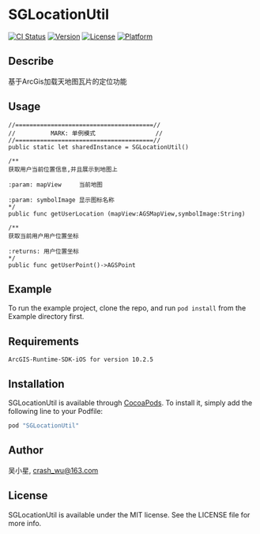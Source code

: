 # SGLocationUtil

[![CI Status](http://img.shields.io/travis/吴小星/SGLocationUtil.svg?style=flat)](https://travis-ci.org/吴小星/SGLocationUtil)
[![Version](https://img.shields.io/cocoapods/v/SGLocationUtil.svg?style=flat)](http://cocoapods.org/pods/SGLocationUtil)
[![License](https://img.shields.io/cocoapods/l/SGLocationUtil.svg?style=flat)](http://cocoapods.org/pods/SGLocationUtil)
[![Platform](https://img.shields.io/cocoapods/p/SGLocationUtil.svg?style=flat)](http://cocoapods.org/pods/SGLocationUtil)

## Describe
基于ArcGis加载天地图瓦片的定位功能

## Usage
    //=======================================//
    //          MARK: 单例模式                 //
    //=======================================//
    public static let sharedInstance = SGLocationUtil()

    /**
    获取用户当前位置信息,并且展示到地图上

    :param: mapView     当前地图

    :param: symbolImage 显示图标名称
    */
    public func getUserLocation (mapView:AGSMapView,symbolImage:String)

    /**
    获取当前用户用户位置坐标

    :returns: 用户位置坐标
    */
    public func getUserPoint()->AGSPoint

## Example

To run the example project, clone the repo, and run `pod install` from the Example directory first.

## Requirements
    ArcGIS-Runtime-SDK-iOS for version 10.2.5

## Installation

SGLocationUtil is available through [CocoaPods](http://cocoapods.org). To install
it, simply add the following line to your Podfile:

```ruby
pod "SGLocationUtil"
```

## Author

吴小星, crash_wu@163.com

## License

SGLocationUtil is available under the MIT license. See the LICENSE file for more info.
